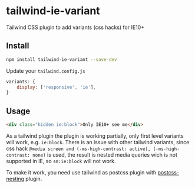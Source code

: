 # tailwind-ie-variant

Tailwind CSS plugin to add variants (css hacks) for IE10+

## Install

```sh
npm install tailwind-ie-variant --save-dev
```

Update your `tailwind.config.js`

```js
variants: {
    display: ['responsive', 'ie'],
}
```

## Usage

```html
<div class="hidden ie:block">Only IE10+ see me</div>
```

As a tailwind plugin the plugin is working partially, only first level variants will work,
e.g. `ie:block`.
There is an issue with other tailwind variants,
since css hack `@media screen and (-ms-high-contrast: active), (-ms-high-contrast: none)` is used,
the result is nested media queries wich is not supported in IE,
so `sm:ie:block` will not work.

To make it work, you need use tailwind as postcss plugin
with [postcss-nesting](https://github.com/jonathantneal/postcss-nesting) plugin.
